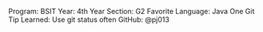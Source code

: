 Program: BSIT
Year: 4th Year
Section: G2
Favorite Language: Java
One Git Tip Learned: Use git status often
GitHub: @pj013